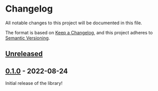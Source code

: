# Changelog

All notable changes to this project will be documented in this file.

The format is based on [Keep a Changelog](https://keepachangelog.com/en/1.0.0/),
and this project adheres to [Semantic Versioning](https://semver.org/spec/v2.0.0.html).

## [Unreleased]

## [0.1.0] - 2022-08-24

Initial release of the library!

[Unreleased]: https://github.com/chipsenkbeil/typed-path/compare/v0.1.0...HEAD
[0.1.0]: https://github.com/chipsenkbeil/typed-path/releases/tag/v0.1.0
